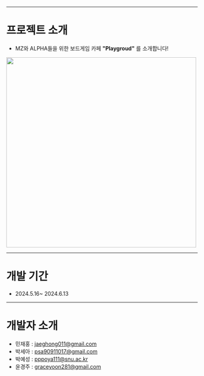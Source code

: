 
---
# 프로젝트 소개
+ MZ와 ALPHA들을 위한 보드게임 카페 **"Playgroud"** 를 소개합니다!
<img style="width:500;" src="https://github.com/playgroundpj/imgs/issues/1#issue-2320048870" />

---
# 개발 기간
+ 2024.5.16~ 2024.6.13

---
# 개발자 소개
+ 민재홍 : jaeghong011@gmail.com
+ 박세아 : psa90911017@gmail.com
+ 박예성 : pppoya111@snu.ac.kr
+ 윤경주 : graceyoon281@gmail.com
